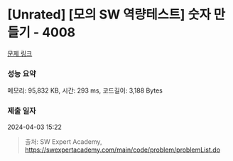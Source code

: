 # [Unrated] [모의 SW 역량테스트] 숫자 만들기 - 4008 

[문제 링크](https://swexpertacademy.com/main/code/problem/problemDetail.do?contestProbId=AWIeRZV6kBUDFAVH) 

### 성능 요약

메모리: 95,832 KB, 시간: 293 ms, 코드길이: 3,188 Bytes

### 제출 일자

2024-04-03 15:22



> 출처: SW Expert Academy, https://swexpertacademy.com/main/code/problem/problemList.do